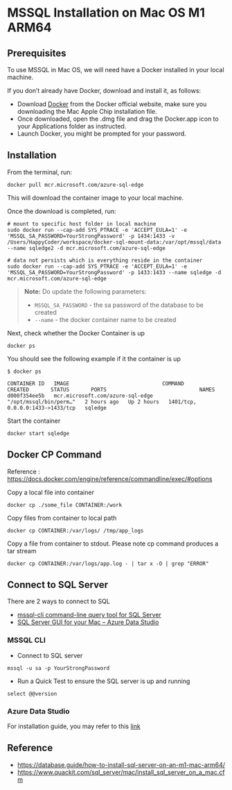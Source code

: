 # MSSQL Installation on Mac OS M1 ARM64

## Prerequisites

To use MSSQL in Mac OS, we will need have a Docker installed in your local machine.

If you don’t already have Docker, download and install it, as follows:

- Download [Docker](https://www.docker.com/products/docker-desktop/) from the Docker official website, make sure you downloading the Mac Apple Chip installation file.
- Once downloaded, open the .dmg file and drag the Docker.app icon to your Applications folder as instructed.
- Launch Docker, you might be prompted for your password.

## Installation 

From the terminal, run:

```
docker pull mcr.microsoft.com/azure-sql-edge
```

This will download the container image to your local machine.

Once the download is completed, run:

```
# mount to specific host folder in local machine 
sudo docker run --cap-add SYS_PTRACE -e 'ACCEPT_EULA=1' -e 'MSSQL_SA_PASSWORD=YourStrongPassword' -p 1434:1433 -v /Users/HappyCoder/workspace/docker-sql-mount-data:/var/opt/mssql/data --name sqledge2 -d mcr.microsoft.com/azure-sql-edge 

# data not persists which is everything reside in the container
sudo docker run --cap-add SYS_PTRACE -e 'ACCEPT_EULA=1' -e 'MSSQL_SA_PASSWORD=YourStrongPassword' -p 1433:1433 --name sqledge -d mcr.microsoft.com/azure-sql-edge
```

> **Note:** Do update the following parameters:
> - `MSSQL_SA_PASSWORD` - the sa password of the database to be created
> - `--name` - the docker container name to be created

Next, check whether the Docker Container is up

```
docker ps
```

You should see the following example if it the container is up

```
$ docker ps

CONTAINER ID   IMAGE                              COMMAND                  CREATED       STATUS       PORTS                              NAMES
d000f354ee5b   mcr.microsoft.com/azure-sql-edge   "/opt/mssql/bin/perm…"   2 hours ago   Up 2 hours   1401/tcp, 0.0.0.0:1433->1433/tcp   sqledge
```

Start the container 

```
docker start sqledge
```

##  Docker CP Command

Reference : https://docs.docker.com/engine/reference/commandline/exec/#options

Copy a local file into container

```
docker cp ./some_file CONTAINER:/work
```

Copy files from container to local path

```
docker cp CONTAINER:/var/logs/ /tmp/app_logs
```

Copy a file from container to stdout. Please note cp command produces a tar stream

```
docker cp CONTAINER:/var/logs/app.log - | tar x -O | grep "ERROR"
```

## Connect to SQL Server

There are 2 ways to connect to SQL
- [mssql-cli command-line query tool for SQL Server](https://learn.microsoft.com/en-us/sql/tools/mssql-cli?view=sql-server-ver16)
- [SQL Server GUI for your Mac – Azure Data Studio](https://learn.microsoft.com/en-us/sql/azure-data-studio/download-azure-data-studio?view=sql-server-ver16)

### MSSQL CLI

- Connect to SQL server 

```
mssql -u sa -p YourStrongPassword
```

- Run a Quick Test to ensure the SQL server is up and running

```
select @@version
```

### Azure Data Studio

For installation guide, you may refer to this [link](https://database.guide/how-to-install-azure-data-studio-on-a-mac/)

## Reference

- https://database.guide/how-to-install-sql-server-on-an-m1-mac-arm64/
- https://www.quackit.com/sql_server/mac/install_sql_server_on_a_mac.cfm
